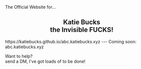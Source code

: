 The Official Website for...
<center>
<h2>Katie Bucks<br>
the Invisible FUCKS!</h2>
</center>
https://katiebucks.github.io/abc.katiebucks.xyz
---
Coming soon: abc.katiebucks.xyz

Want to help?<br>
send a DM, I've got loads of to be done!
